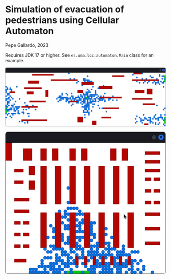 # Simulation of evacuation of pedestrians using Cellular Automaton

Pepe Gallardo, 2023

Requires JDK 17 or higher. See `es.uma.lcc.automaton.Main` class for an example.

![Random Scenario](images/RandomScenario.png?raw=true "Random Scenario")

![es.uma.lcc.automaton.automata.scenario.examples.Supermarket](images/Supermarket.png?raw=true "es.uma.lcc.automaton.automata.scenario.examples.Supermarket")
